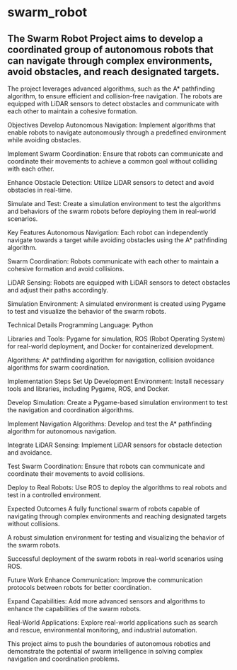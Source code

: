 # swarm_robot
The Swarm Robot Project aims to develop a coordinated group of autonomous robots that can navigate through complex environments, avoid obstacles, and reach designated targets.
---------------------------------------------------------------------------------------------------------------------------------------------------------------------------



The project leverages advanced algorithms, such as the A* pathfinding algorithm, to ensure efficient and collision-free navigation. The robots are equipped with LiDAR sensors to detect obstacles and communicate with each other to maintain a cohesive formation.

Objectives
Develop Autonomous Navigation: Implement algorithms that enable robots to navigate autonomously through a predefined environment while avoiding obstacles.

Implement Swarm Coordination: Ensure that robots can communicate and coordinate their movements to achieve a common goal without colliding with each other.

Enhance Obstacle Detection: Utilize LiDAR sensors to detect and avoid obstacles in real-time.

Simulate and Test: Create a simulation environment to test the algorithms and behaviors of the swarm robots before deploying them in real-world scenarios.

Key Features
Autonomous Navigation: Each robot can independently navigate towards a target while avoiding obstacles using the A* pathfinding algorithm.

Swarm Coordination: Robots communicate with each other to maintain a cohesive formation and avoid collisions.

LiDAR Sensing: Robots are equipped with LiDAR sensors to detect obstacles and adjust their paths accordingly.

Simulation Environment: A simulated environment is created using Pygame to test and visualize the behavior of the swarm robots.

Technical Details
Programming Language: Python

Libraries and Tools: Pygame for simulation, ROS (Robot Operating System) for real-world deployment, and Docker for containerized development.

Algorithms: A* pathfinding algorithm for navigation, collision avoidance algorithms for swarm coordination.

Implementation Steps
Set Up Development Environment: Install necessary tools and libraries, including Pygame, ROS, and Docker.

Develop Simulation: Create a Pygame-based simulation environment to test the navigation and coordination algorithms.

Implement Navigation Algorithms: Develop and test the A* pathfinding algorithm for autonomous navigation.

Integrate LiDAR Sensing: Implement LiDAR sensors for obstacle detection and avoidance.

Test Swarm Coordination: Ensure that robots can communicate and coordinate their movements to avoid collisions.

Deploy to Real Robots: Use ROS to deploy the algorithms to real robots and test in a controlled environment.

Expected Outcomes
A fully functional swarm of robots capable of navigating through complex environments and reaching designated targets without collisions.

A robust simulation environment for testing and visualizing the behavior of the swarm robots.

Successful deployment of the swarm robots in real-world scenarios using ROS.

Future Work
Enhance Communication: Improve the communication protocols between robots for better coordination.

Expand Capabilities: Add more advanced sensors and algorithms to enhance the capabilities of the swarm robots.

Real-World Applications: Explore real-world applications such as search and rescue, environmental monitoring, and industrial automation.

This project aims to push the boundaries of autonomous robotics and demonstrate the potential of swarm intelligence in solving complex navigation and coordination problems.
